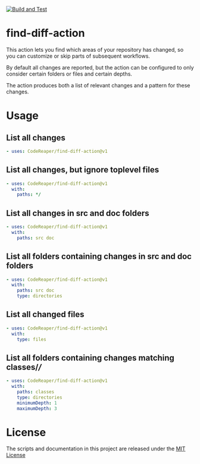[![Build and Test](https://github.com/codereaper/find-diff-action/actions/workflows/test.yaml/badge.svg)](https://github.com/codereaper/find-diff-action/actions/workflows/test.yaml)

# find-diff-action

This action lets you find which areas of your repository has changed, so you can customize or skip parts of subsequent workflows.

By default all changes are reported, but the action can be configured to only consider certain folders or files and certain depths.

The action produces both a list of relevant changes and a pattern for these changes.

# Usage

## List all changes

```yaml
- uses: CodeReaper/find-diff-action@v1
```

## List all changes, but ignore toplevel files

```yaml
- uses: CodeReaper/find-diff-action@v1
  with:
    paths: */
```

## List all changes in src and doc folders

```yaml
- uses: CodeReaper/find-diff-action@v1
  with:
    paths: src doc
```

## List all folders containing changes in src and doc folders

```yaml
- uses: CodeReaper/find-diff-action@v1
  with:
    paths: src doc
    type: directories
```

## List all changed files

```yaml
- uses: CodeReaper/find-diff-action@v1
  with:
    type: files
```

## List all folders containing changes matching classes/*/*

```yaml
- uses: CodeReaper/find-diff-action@v1
  with:
    paths: classes
    type: directories
    minimumDepth: 1
    maximumDepth: 3
```

# License

The scripts and documentation in this project are released under the [MIT License](LICENSE)